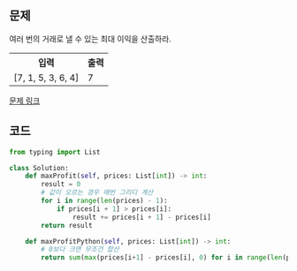## 문제

여러 번의 거래로 낼 수 있는 최대 이익을 산출하라.

 <table>
	<th>입력</th>
	<th>출력</th>
	<tr><!-- 첫번째 줄 시작 -->
	    <td>[7, 1, 5, 3, 6, 4]</td>
	    <td>7</td>
	</tr><!-- 첫번째 줄 끝 -->
    </table>

<a href="https://leetcode.com/problems/best-time-to-buy-and-sell-stock-ii/" target="_blank">문제 링크</a>

## 코드

```python
from typing import List

class Solution:
    def maxProfit(self, prices: List[int]) -> int:
        result = 0
        # 값이 오르는 경우 매번 그리디 계산
        for i in range(len(prices) - 1):
            if prices[i + 1] > prices[i]:
                result += prices[i + 1] - prices[i]
        return result

    def maxProfitPython(self, prices: List[int]) -> int:
        # 0보다 크면 무조건 합산
        return sum(max(prices[i+1] - prices[i], 0) for i in range(len(prices) - 1))
```